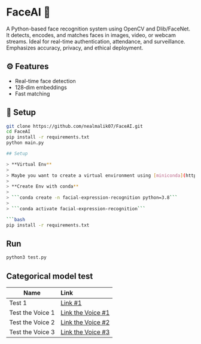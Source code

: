 # FaceAI 🤖

A Python-based face recognition system using OpenCV and Dlib/FaceNet. It detects, encodes, and matches faces in images, video, or webcam streams. Ideal for real-time authentication, attendance, and surveillance. Emphasizes accuracy, privacy, and ethical deployment.

## ⚙️ Features
- Real-time face detection  
- 128‑dim embeddings  
- Fast matching  

## 🚀 Setup
```bash
git clone https://github.com/nealmalik07/FaceAI.git
cd FaceAI
pip install -r requirements.txt
python main.py

## Setup

> **Virtual Env**
>
> Maybe you want to create a virtual environment using [miniconda](https://docs.conda.io/en/latest/miniconda.html) before run the `test.py`.
>
> **Create Env with conda**
>
> ```conda create -n facial-expression-recognition python=3.8```
>
> ```conda activate facial-expression-recognition```

```bash
pip install -r requirements.txt
```

## Run
```bash
python3 test.py
```

## Categorical model test

| Name   |      Link      |
|----------|:-------------|
| Test 1 |  [Link #1](https://www.youtube.com/watch?v=t6C-5M997eM) |
| Test the Voice 1 |  [Link the Voice #1](https://www.youtube.com/watch?v=zbtljjdheJ4) |
| Test the Voice 2 |  [Link the Voice #2](https://www.youtube.com/watch?v=3M9dKjkc3kA) |
| Test the Voice 3 |  [Link the Voice #3](https://www.youtube.com/watch?v=HypKzNChOkc) |

